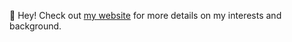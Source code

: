 👋 Hey! Check out [my website](https://russellyang.com) for more details on my interests and background.

<!---
yangrussell/yangrussell is a ✨ special ✨ repository because its `README.md` (this file) appears on your GitHub profile.
You can click the Preview link to take a look at your changes.
--->
